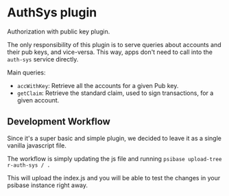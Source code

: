 # AuthSys plugin

Authorization with public key plugin.

The only responsibility of this plugin is to serve queries about accounts and their pub keys, and vice-versa. This way, apps don't need to call into the `auth-sys` service directly.

Main queries:

- `accWithKey`: Retrieve all the accounts for a given Pub key.
- `getClaim`: Retrieve the standard claim, used to sign transactions, for a given account.

## Development Workflow

Since it's a super basic and simple plugin, we decided to leave it as a single vanilla javascript file.

The workflow is simply updating the js file and running `psibase upload-tree r-auth-sys / .`

This will upload the index.js and you will be able to test the changes in your psibase instance right away.
